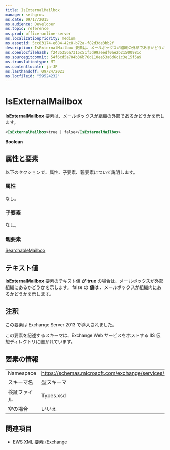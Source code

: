 ```yaml
---
title: IsExternalMailbox
manager: sethgros
ms.date: 09/17/2015
ms.audience: Developer
ms.topic: reference
ms.prod: office-online-server
ms.localizationpriority: medium
ms.assetid: 5cc83174-e684-42c8-b72a-f82d3de3bb2f
description: IsExternalMailbox 要素は、メールボックスが組織の外部であるかどうかを示します。
ms.openlocfilehash: f2435356a7315c51f3d99aeedf0ae2b21500981c
ms.sourcegitcommit: 54f6cd5a704b36b76d110ee53a6d6c1c3e15f5a9
ms.translationtype: MT
ms.contentlocale: ja-JP
ms.lasthandoff: 09/24/2021
ms.locfileid: "59524232"
---
```

# <a name="isexternalmailbox"></a>IsExternalMailbox

**IsExternalMailbox** 要素は、メールボックスが組織の外部であるかどうかを示します。 
  
```XML
<IsExternalMailbox>true | false</IsExternalMailbox>
```

 **Boolean**
## <a name="attributes-and-elements"></a>属性と要素

以下のセクションで、属性、子要素、親要素について説明します。
  
### <a name="attributes"></a>属性

なし。
  
### <a name="child-elements"></a>子要素

なし。
  
### <a name="parent-elements"></a>親要素

[SearchableMailbox](searchablemailbox.md)
  
## <a name="text-value"></a>テキスト値

**IsExternalMailbox** 要素のテキスト値 **が true** の場合は、メールボックスが外部組織にあるかどうかを示します。 false の **値は** 、メールボックスが組織内にあるかどうかを示します。 
  
## <a name="remarks"></a>注釈

この要素は Exchange Server 2013 で導入されました。
  
この要素を記述するスキーマは、Exchange Web サービスをホストする IIS 仮想ディレクトリに置かれています。
  
## <a name="element-information"></a>要素の情報

|||
|:-----|:-----|
|Namespace  <br/> |https://schemas.microsoft.com/exchange/services/2006/types  <br/> |
|スキーマ名  <br/> |型スキーマ  <br/> |
|検証ファイル  <br/> |Types.xsd  <br/> |
|空の場合  <br/> |いいえ  <br/> |
   
## <a name="see-also"></a>関連項目



- [EWS XML 要素 (Exchange](ews-xml-elements-in-exchange.md)

